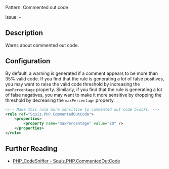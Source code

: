 Pattern: Commented out code

Issue: -

## Description

Warns about commented out code.

## Configuration

By default, a warning is generated if a comment appears to be more than 35% valid code. If you find that the rule is generating a lot of false positives, you may want to raise the valid code threshold by increasing the `maxPercentage` property. Similarly, if you find that the rule is generating a lot of false negatives, you may want to make it more sensitive by dropping the threshold by decreasing the `maxPercentage` property.

```xml
<!-- Make this rule more sensitive to commented out code blocks. -->
<rule ref="Squiz.PHP.CommentedOutCode">
    <properties>
        <property name="maxPercentage" value="20" />
    </properties>
</rule>
```

## Further Reading

* [PHP_CodeSniffer - Squiz.PHP.CommentedOutCode](https://github.com/PHPCSStandards/PHP_CodeSniffer/blob/master/src/Standards/Squiz/Sniffs/PHP/CommentedOutCodeSniff.php)
